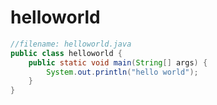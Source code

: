 # helloworld

```			java
//filename: helloworld.java
public class helloworld {
    public static void main(String[] args) {
        System.out.println("hello world");
    }
}
```

